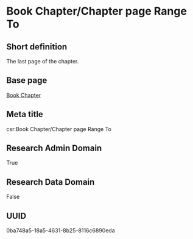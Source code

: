 # Book Chapter/Chapter page Range To
## Short definition
The last page of the chapter.
## Base page
[Book Chapter](https://github.com/EuroCRIS/CASRAI-Dictionairies/blob/main/Objects/Book%20Chapter.md)
## Meta title
csr:Book Chapter/Chapter page Range To
## Research Admin Domain
True
## Research Data Domain
False
## UUID
0ba748a5-18a5-4631-8b25-8116c6890eda
